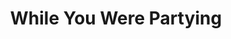 ---
layout: design
permalink: /while_you_were_partying/
title: "While You Were Partying"
created: "2021"
medium: "Theater"
root: "/assets/02_design/while_you_were_partying/"
bg-video: >
  <iframe src="https://player.vimeo.com/video/270484326" width="640" height="360" frameborder="0" webkitallowfullscreen mozallowfullscreen allowfullscreen></iframe>

description: >
  <i>When you were partying I studied The Blade
  When you were having premarital sex
  I mastered THE BLOCKCHAIN
  While you wasted your days at the gym in pursuit of vanity
  I cultivated Inner Strength
  And now that the world is on fire and the barbarians are at the gate you have the audacity to come to me for help?</i>
  <br><br>
  This is a comedy show.

artists:
  - person: Peter Mills Weiss
  - person: Julia Mounsey

role:
 - Video Designer

showings:
  - text: Soho Rep ~ 2021
    url: https://sohorep.org/shows/while-you-were-partyin/
  - text: Norderzon ~ 2024
    url: https://www.noorderzon.nl/en/programme/peter-and-julia

credits:
  - Brian Fiddyment ~ Performer
  - Kate McGee ~ Lighting Design
  - dots ~ Scenic Design
  - Michael Hernandez ~ Co-Sound Design
  - Kimberly O'Loughlin ~ Co-Sound Design
  - Aaron Profumo ~ Producer

press:
  - text: NYTimes (Critic's Pick)
    url: https://www.nytimes.com/2021/11/10/theater/while-you-were-partying-review.html
  - text: Vulture
    url: https://www.vulture.com/2021/11/theater-review-while-you-were-partying-soho-rep.html

documentation:
  - "01.jpg"
  - "02.jpg"
  - "03.jpg"
  - "04.jpg"
  - "05.jpg"
---